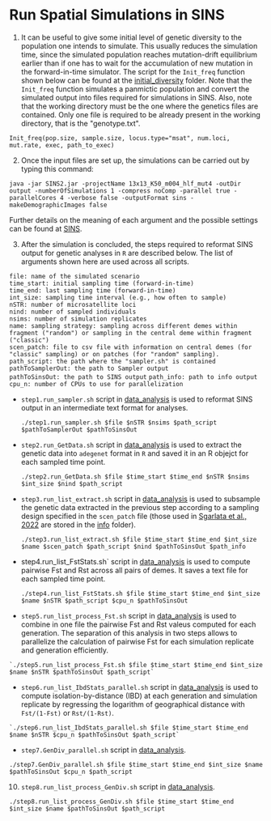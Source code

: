 # Run Spatial Simulations in SINS

1) It can be useful to give some initial level of genetic diversity to the population one intends to simulate. This usually reduces the simulation time, since the simulated population reaches mutation-drift equilibrium earlier than if one has to wait for the accumulation of new mutation in the forward-in-time simulator. The script for the `Init_freq` function shown below can be found at the [initial_diversity](initial_diversity) folder. Note that the `Init_freq` function simulates a panmictic population and convert the simulated output into files required for simulations in SINS. Also, note that the working directory must be the one where the genetics files are contained. Only one file is required to be already present in the working directory, that is the "genotype.txt".

`Init_freq(pop.size, sample.size, locus.type="msat", num.loci, mut.rate, exec, path_to_exec)`

2) Once the input files are set up, the simulations can be carried out by typing this command:

`java -jar SINS2.jar -projectName 13x13_K50_m004_hlf_mut4 -outDir output -numberOfSimulations 1 -compress noComp -parallel true -parallelCores 4 -verbose false -outputFormat sins -makeDemographicImages false`

Further details on the meaning of each argument and the possible settings can be found at [SINS](https://github.com/PopConGen/SINS).

3) After the simulation is concluded, the steps required to reformat SINS output for genetic analyses in `R` are described below. The list of arguments shown here are used across all scripts.

`file: name of the simulated scenario`  
`time_start: initial sampling time (forward-in-time)`  
`time_end: last sampling time (forward-in-time)`  
`int_size: sampling time interval (e.g., how often to sample)`  
`nSTR: number of microsatellite loci`  
`nind: number of sampled individuals`  
`nsims: number of simulation replicates`  
`name: sampling strategy: sampling across different demes within fragment ("random") or sampling in the central deme within fragment ("classic")`  
`scen_patch: file to csv file with information on central demes (for "classic" sampling) or on patches (for "random" sampling).`  
`path_script: the path where the "sampler.sh" is contained`  
`pathToSamplerOut: the path to Sampler output`  
`pathToSinsOut: the path to SINS output` 
`path_info: path to info output`  
`cpu_n: number of CPUs to use for parallelization`  

   - `step1.run_sampler.sh` script in [data_analysis](data_analysis) is used to reformat SINS output in an intermediate text format for analyses.
     
     `./step1.run_sampler.sh $file $nSTR $nsims $path_script $pathToSamplerOut $pathToSinsOut`

   - `step2.run_GetData.sh` script in [data_analysis](data_analysis) is used to extract the genetic data into `adegenet` format in `R` and saved it in an R objejct for each sampled time point.

     `./step2.run_GetData.sh $file $time_start $time_end $nSTR $nsims $int_size $nind $path_script`

   - `step3.run_list_extract.sh` script in [data_analysis](data_analysis) is used to subsample the genetic data extracted in the previous step according to a sampling design specified in the `scen_patch` file (those used in [Sgarlata et al., 2022](https://www.biorxiv.org/content/10.1101/2022.10.26.513874v1) are stored in the [info](../info) folder).

     `./step3.run_list_extract.sh $file $time_start $time_end $int_size $name $scen_patch $path_script $nind $pathToSinsOut $path_info`

   - step4.run_list_FstStats.sh` script in [data_analysis](data_analysis) is used to compute pairwise Fst and Rst across all pairs of demes. It saves a text file for each sampled time point.

     `./step4.run_list_FstStats.sh $file $time_start $time_end $int_size $name $nSTR $path_script $cpu_n $pathToSinsOut`

   - `step5.run_list_process_Fst.sh` script in [data_analysis](data_analysis) is used to combine in one file the pairwise Fst and Rst valeus computed for each generation. The separation of this analysis in two steps allows to parallelize the calculation of pairwise Fst for each simulation replicate and generation efficiently.

    `./step5.run_list_process_Fst.sh $file $time_start $time_end $int_size $name $nSTR $pathToSinsOut $path_script`

   - `step6.run_list_IbdStats_parallel.sh` script in [data_analysis](data_analysis) is used to compute isolation-by-distance (IBD) at each generation and simulation replicate by regressing the logarithm of geographical distance with `Fst/(1-Fst)` or `Rst/(1-Rst)`.

    `./step6.run_list_IbdStats_parallel.sh $file $time_start $time_end $name $nSTR $cpu_n $pathToSinsOut $path_script`

   - `step7.GenDiv_parallel.sh` script in [data_analysis](data_analysis). 

`./step7.GenDiv_parallel.sh $file $time_start $time_end $int_size $name $pathToSinsOut $cpu_n $path_script`

10) `step8.run_list_process_GenDiv.sh` script in [data_analysis](data_analysis).



`./step8.run_list_process_GenDiv.sh $file $time_start $time_end $int_size $name $pathToSinsOut $path_script`

